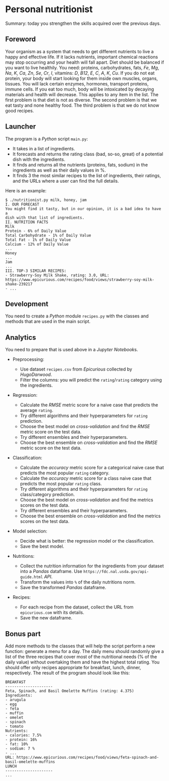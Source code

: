 # Personal nutritionist

Summary: today you strengthen the skills acquired over the previous days.

## Foreword

Your organism as a system that needs to get different nutrients to live a happy
and effective life.
If it lacks nutrients, important chemical reactions may stop occurring and your
health will fall apart.
Diet should be balanced if you want to live healthily.
You need: proteins, carbohydrates, fats, *Fe*, *Mg*, *Na*, *K*, *Ca*, *Zn*,
*Se*, *Cr*, *I*, vitamins: *D*, *B12*, *E*, *C*, *A*, *K*, *Cu*.
If you do not eat protein, your body will start looking for them inside own
muscles, organs, tissues.
You will lack certain enzymes, hormones, transport proteins, immune cells.
If you eat too much, body will be intoxicated by decaying materials and health
will decrease.
This applies to any item in the list.
The first problem is that diet is not as diverse.
The second problem is that we eat tasty and none healthy food.
The third problem is that we do not know good recipes.

## Launcher

The program is a *Python* script `main.py`:

* It takes in a list of ingredients.
* It forecasts and returns the rating class (bad, so-so, great) of a potential
  dish with the ingredients.
* It finds and returns all the nutrients (proteins, fats, sodium) in the
  ingredients as well as their daily values in %.
* It finds 3 the most similar recipes to the list of ingredients, their ratings,
  and the URLs where a user can find the full details.

Here is an example:

```console
$ ./nutritionist.py milk, honey, jam
I. OUR FORECAST
You might find it tasty, but in our opinion, it is a bad idea to have a
dish with that list of ingredients.
II. NUTRITION FACTS
Milk
Protein - 6% of Daily Value
Total Carbohydrate - 1% of Daily Value
Total Fat - 1% of Daily Value
Calcium - 12% of Daily Value
...
Honey
...
Jam
...
III. TOP-3 SIMILAR RECIPES:
- Strawberry-Soy Milk Shake, rating: 3.0, URL:
https://www.epicurious.com/recipes/food/views/strawberry-soy-milk-
shake-239217
- ...
```

## Development

You need to create a *Python* module `recipes.py` with the classes and methods
that are used in the main script.

## Analytics

You need to prepare that is used above in a *Jupyter Notebook*s.

* Preprocessing:
  * Use dataset `recipes.csv` from *Epicurious* collected by *HugoDarwood*.
  * Filter the columns: you will predict the `rating`/`rating` category using
    the ingredients.

* Regression:
  * Calculate the *RMSE* metric score for a naive case that predicts the average
    `rating`.
  * Try different algorithms and their hyperparameters for `rating` prediction.
  * Choose the best model on *cross-validation* and find the *RMSE* metric score
    on the test data.
  * Try different ensembles and their hyperparameters.
  * Choose the best ensemble on *cross-validation* and find the *RMSE* metric
    score on the test data.

* Classification:
  * Calculate the *accuracy* metric score for a categorical naive case that
    predicts the most popular `rating` category.
  * Calculate the *accuracy* metric score for a class naive case that predicts
    the most popular `rating` class.
  * Try different algorithms and their hyperparameters for `rating`
    class/category prediction.
  * Choose the best model on *cross-validation* and find the metrics scores on
    the test data.
  * Try different ensembles and their hyperparameters.
  * Choose the best ensemble on *cross-validation* and find the metrics scores
    on the test data.

* Model selection:
  * Decide what is better: the regression model or the classification.
  * Save the best model.

* Nutritions:
  * Collect the nutrition information for the ingredients from your dataset into
    a *Pandas* dataframe.
    Use `https://fdc.nal.usda.gov/api-guide.html` *API*.
  * Transform the values into `%` of the daily nutritions norm.
  * Save the transformed *Pandas* dataframe.

* Recipes:
  * For each recipe from the dataset, collect the URL from `epicurious.com` with
    its details.
  * Save the new dataframe.

## Bonus part

Add more methods to the classes that will help the script perform a new
function: generate a menu for a day.
The daily menu should randomly give a list of the three recipes that cover most
of the nutritional needs (% of the daily value) without overtaking them and have
the highest total rating.
You should offer only recipes appropriate for breakfast, lunch, dinner,
respectively.
The result of the program should look like this:

```console
BREAKFAST
---------------------
Feta, Spinach, and Basil Omelette Muffins (rating: 4.375)
Ingredients:
- arugula
- egg
- feta
- muffin
- omelet
- spinach
- tomato
Nutrients:
- calories: 7.5%
- protein: 16%
- fat: 10%
- sodium: 7 %
- ...
URL: https://www.epicurious.com/recipes/food/views/feta-spinach-and-
basil-omelette-muffins
LUNCH
---------------------
...
```
